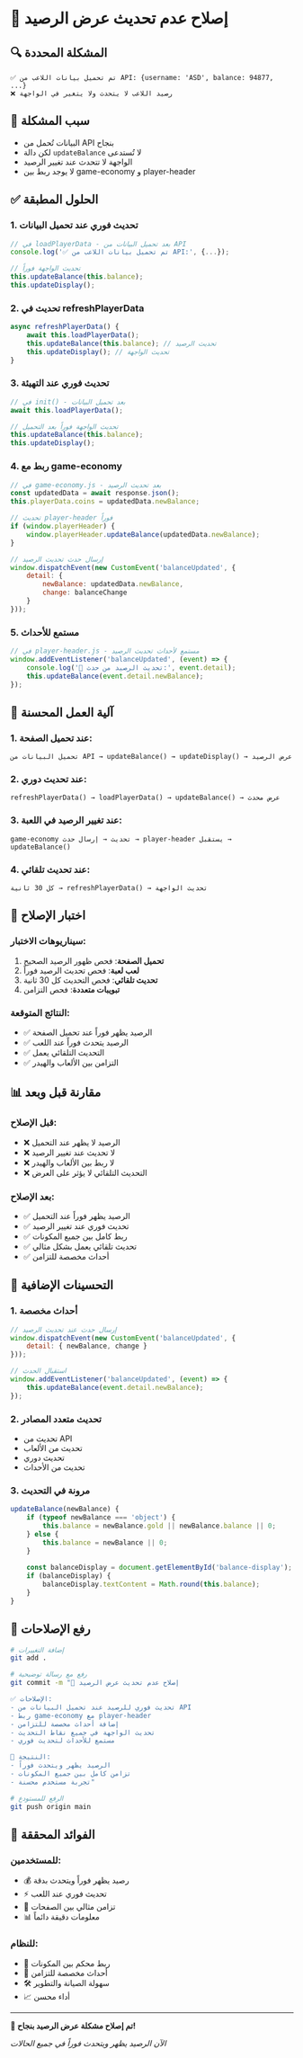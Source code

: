 # 🔧 إصلاح عدم تحديث عرض الرصيد

## 🔍 المشكلة المحددة
```
✅ تم تحميل بيانات اللاعب من API: {username: 'ASD', balance: 94877, ...}
❌ رصيد اللاعب لا يتحدث ولا يتغير في الواجهة
```

## 🎯 سبب المشكلة
- البيانات تُحمل من API بنجاح
- لكن دالة `updateBalance` لا تُستدعى
- الواجهة لا تتحدث عند تغيير الرصيد
- لا يوجد ربط بين game-economy و player-header

## ✅ الحلول المطبقة

### 1. تحديث فوري عند تحميل البيانات
```javascript
// في loadPlayerData - بعد تحميل البيانات من API
console.log('✅ تم تحميل بيانات اللاعب من API:', {...});

// تحديث الواجهة فوراً
this.updateBalance(this.balance);
this.updateDisplay();
```

### 2. تحديث في refreshPlayerData
```javascript
async refreshPlayerData() {
    await this.loadPlayerData();
    this.updateBalance(this.balance); // تحديث الرصيد
    this.updateDisplay(); // تحديث الواجهة
}
```

### 3. تحديث فوري عند التهيئة
```javascript
// في init() - بعد تحميل البيانات
await this.loadPlayerData();

// تحديث الواجهة فوراً بعد التحميل
this.updateBalance(this.balance);
this.updateDisplay();
```

### 4. ربط مع game-economy
```javascript
// في game-economy.js - بعد تحديث الرصيد
const updatedData = await response.json();
this.playerData.coins = updatedData.newBalance;

// تحديث player-header فوراً
if (window.playerHeader) {
    window.playerHeader.updateBalance(updatedData.newBalance);
}

// إرسال حدث تحديث الرصيد
window.dispatchEvent(new CustomEvent('balanceUpdated', {
    detail: {
        newBalance: updatedData.newBalance,
        change: balanceChange
    }
}));
```

### 5. مستمع للأحداث
```javascript
// في player-header.js - مستمع لأحداث تحديث الرصيد
window.addEventListener('balanceUpdated', (event) => {
    console.log('🔄 تحديث الرصيد من حدث:', event.detail);
    this.updateBalance(event.detail.newBalance);
});
```

## 🔄 آلية العمل المحسنة

### 1. عند تحميل الصفحة:
```
تحميل البيانات من API → updateBalance() → updateDisplay() → عرض الرصيد
```

### 2. عند تحديث دوري:
```
refreshPlayerData() → loadPlayerData() → updateBalance() → عرض محدث
```

### 3. عند تغيير الرصيد في اللعبة:
```
game-economy تحديث → إرسال حدث → player-header يستقبل → updateBalance()
```

### 4. عند تحديث تلقائي:
```
كل 30 ثانية → refreshPlayerData() → تحديث الواجهة
```

## 🧪 اختبار الإصلاح

### سيناريوهات الاختبار:
1. **تحميل الصفحة**: فحص ظهور الرصيد الصحيح
2. **لعب لعبة**: فحص تحديث الرصيد فوراً
3. **تحديث تلقائي**: فحص التحديث كل 30 ثانية
4. **تبويبات متعددة**: فحص التزامن

### النتائج المتوقعة:
- ✅ الرصيد يظهر فوراً عند تحميل الصفحة
- ✅ الرصيد يتحدث فوراً عند اللعب
- ✅ التحديث التلقائي يعمل
- ✅ التزامن بين الألعاب والهيدر

## 📊 مقارنة قبل وبعد

### قبل الإصلاح:
- ❌ الرصيد لا يظهر عند التحميل
- ❌ لا تحديث عند تغيير الرصيد
- ❌ لا ربط بين الألعاب والهيدر
- ❌ التحديث التلقائي لا يؤثر على العرض

### بعد الإصلاح:
- ✅ الرصيد يظهر فوراً عند التحميل
- ✅ تحديث فوري عند تغيير الرصيد
- ✅ ربط كامل بين جميع المكونات
- ✅ تحديث تلقائي يعمل بشكل مثالي
- ✅ أحداث مخصصة للتزامن

## 🔧 التحسينات الإضافية

### 1. أحداث مخصصة
```javascript
// إرسال حدث عند تحديث الرصيد
window.dispatchEvent(new CustomEvent('balanceUpdated', {
    detail: { newBalance, change }
}));

// استقبال الحدث
window.addEventListener('balanceUpdated', (event) => {
    this.updateBalance(event.detail.newBalance);
});
```

### 2. تحديث متعدد المصادر
- تحديث من API
- تحديث من الألعاب
- تحديث دوري
- تحديث من الأحداث

### 3. مرونة في التحديث
```javascript
updateBalance(newBalance) {
    if (typeof newBalance === 'object') {
        this.balance = newBalance.gold || newBalance.balance || 0;
    } else {
        this.balance = newBalance || 0;
    }
    
    const balanceDisplay = document.getElementById('balance-display');
    if (balanceDisplay) {
        balanceDisplay.textContent = Math.round(this.balance);
    }
}
```

## 🚀 رفع الإصلاحات

```bash
# إضافة التغييرات
git add .

# رفع مع رسالة توضيحية
git commit -m "🔧 إصلاح عدم تحديث عرض الرصيد

✅ الإصلاحات:
- تحديث فوري للرصيد عند تحميل البيانات من API
- ربط game-economy مع player-header
- إضافة أحداث مخصصة للتزامن
- تحديث الواجهة في جميع نقاط التحديث
- مستمع للأحداث لتحديث فوري

🎯 النتيجة:
- الرصيد يظهر ويتحدث فوراً
- تزامن كامل بين جميع المكونات
- تجربة مستخدم محسنة"

# الرفع للمستودع
git push origin main
```

## 🎯 الفوائد المحققة

### للمستخدمين:
- 💰 رصيد يظهر فوراً ويتحدث بدقة
- ⚡ تحديث فوري عند اللعب
- 🔄 تزامن مثالي بين الصفحات
- 📊 معلومات دقيقة دائماً

### للنظام:
- 🔗 ربط محكم بين المكونات
- 📡 أحداث مخصصة للتزامن
- 🛠️ سهولة الصيانة والتطوير
- 📈 أداء محسن

---

**🎉 تم إصلاح مشكلة عرض الرصيد بنجاح!**

*الآن الرصيد يظهر ويتحدث فوراً في جميع الحالات*
